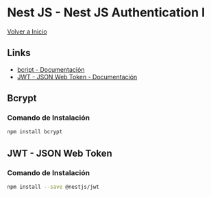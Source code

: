 # Nest JS - Nest JS Authentication I

[Volver a Inicio](../README.md)

## Links

- [bcript - Documentación](https://bcrypt.online/)
- [JWT - JSON Web Token - Documentación](https://jwt.io/)

## Bcrypt

### Comando de Instalación

```bash
npm install bcrypt
```

## JWT - JSON Web Token

### Comando de Instalación

```bash
npm install --save @nestjs/jwt
```
